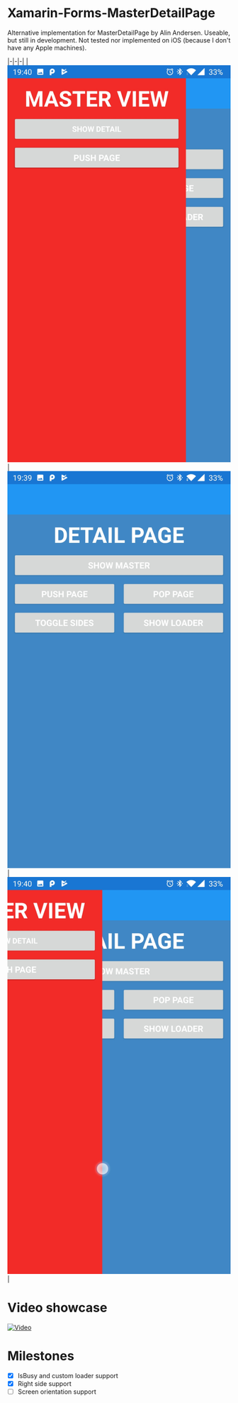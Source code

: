 # Xamarin-Forms-MasterDetailPage
Alternative implementation for MasterDetailPage by Alin Andersen. Useable, but still in development.
Not tested nor implemented on iOS (because I don't have any Apple machines).

|-|-|-|
|![Example master view](Assets/MasterView.jpg)|![Example detail page](Assets/DetailPage.jpg)|![Example mix](Assets/MasterDetailMix.jpg)|

# Video showcase
[![Video](https://youtu.be/ON48mqDQPs4)](https://youtu.be/ON48mqDQPs4)

# Milestones
- [X] IsBusy and custom loader support
- [X] Right side support
- [ ] Screen orientation support
